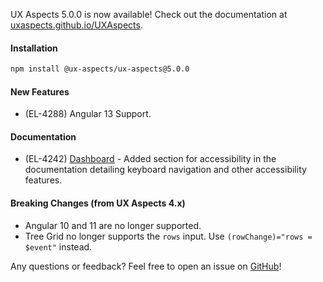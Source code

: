 UX Aspects 5.0.0 is now available! Check out the documentation at [uxaspects.github.io/UXAspects](https://uxaspects.github.io/UXAspects).

#### Installation
```bash
npm install @ux-aspects/ux-aspects@5.0.0
```

#### New Features
* (EL-4288) Angular 13 Support.

#### Documentation
* (EL-4242) [Dashboard](https://uxaspects.github.io/UXAspects/#/components/dashboard#dashboard) -
Added section for accessibility in the documentation detailing keyboard navigation and other accessibility features.

#### Breaking Changes (from UX Aspects 4.x)
* Angular 10 and 11 are no longer supported.
* Tree Grid no longer supports the `rows` input. Use `(rowChange)="rows = $event"` instead.

Any questions or feedback? Feel free to open an issue on [GitHub](https://github.com/UXAspects/UXAspects/issues)!